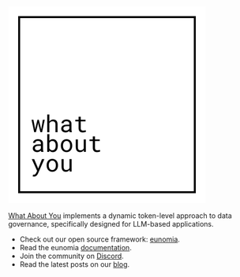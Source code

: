 ![WAY Logo](../assets/logo.svg)

[What About You][whataboutyou-website] implements a dynamic token-level approach to data governance, specifically designed for LLM-based applications.
* Check out our open source framework: [eunomia][eunomia-github].
* Read the eunomia [documentation][eunomia-docs].
* Join the community on [Discord][discord].
* Read the latest posts on our [blog][whataboutyou-blog].

[whataboutyou-website]: https://whataboutyou.ai/
[whataboutyou-blog]: https://whataboutyou.ai/blog.html
[eunomia-github]: https://github.com/whataboutyou-ai/eunomia
[eunomia-docs]: https://whataboutyou-ai.github.io/eunomia/
[discord]: https://discord.gg/CWjh5JQT

